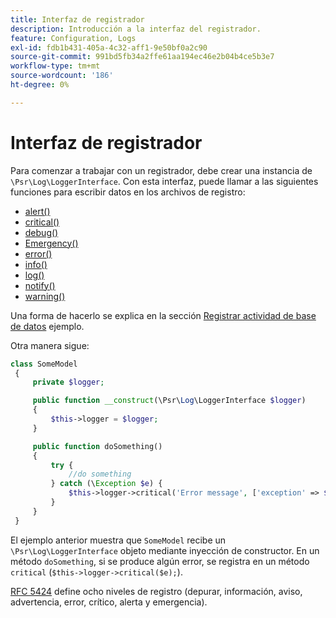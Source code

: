 ```yaml
---
title: Interfaz de registrador
description: Introducción a la interfaz del registrador.
feature: Configuration, Logs
exl-id: fdb1b431-405a-4c32-aff1-9e50bf0a2c90
source-git-commit: 991bd5fb34a2ffe61aa194ec46e2b04b4ce5b3e7
workflow-type: tm+mt
source-wordcount: '186'
ht-degree: 0%

---
```


# Interfaz de registrador

Para comenzar a trabajar con un registrador, debe crear una instancia de `\Psr\Log\LoggerInterface`. Con esta interfaz, puede llamar a las siguientes funciones para escribir datos en los archivos de registro:

- [alert()](https://github.com/php-fig/log/blob/master/src/LoggerInterface.php#L43)
- [critical()](https://github.com/php-fig/log/blob/master/src/LoggerInterface.php#L55)
- [debug()](https://github.com/php-fig/log/blob/master/src/LoggerInterface.php#L111)
- [Emergency()](https://github.com/php-fig/log/blob/master/src/LoggerInterface.php#L30)
- [error()](https://github.com/php-fig/log/blob/master/src/LoggerInterface.php#L66)
- [info()](https://github.com/php-fig/log/blob/master/src/LoggerInterface.php#L101)
- [log()](https://github.com/php-fig/log/blob/master/src/LoggerInterface.php#L122)
- [notify()](https://github.com/php-fig/log/blob/master/src/LoggerInterface.php#L89)
- [warning()](https://github.com/php-fig/log/blob/master/src/LoggerInterface.php#L79)

Una forma de hacerlo se explica en la sección [Registrar actividad de base de datos](../logs/database-activity.md) ejemplo.

Otra manera sigue:

```php
class SomeModel
 {
     private $logger;

     public function __construct(\Psr\Log\LoggerInterface $logger)
     {
         $this->logger = $logger;
     }

     public function doSomething()
     {
         try {
             //do something
         } catch (\Exception $e) {
             $this->logger->critical('Error message', ['exception' => $e]);
         }
     }
 }
```

El ejemplo anterior muestra que `SomeModel` recibe un `\Psr\Log\LoggerInterface` objeto mediante inyección de constructor. En un método `doSomething`, si se produce algún error, se registra en un método `critical` (`$this->logger->critical($e);`).

[RFC 5424](https://datatracker.ietf.org/doc/html/rfc5424) define ocho niveles de registro (depurar, información, aviso, advertencia, error, crítico, alerta y emergencia).
